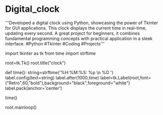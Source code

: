 # Digital_clock
'''Developed a digital clock using Python, showcasing the power of Tkinter for GUI applications. This clock displays the current time in real-time, updating every second. A great project for beginners, it combines fundamental programming concepts with practical application in a sleek interface. #Python #Tkinter #Coding #Projects'''


import tkinter as tk
from time import strftime

root=tk.Tk()
root.title("clock")

def time():
    string=strftime('%H:%M:%S: %p \n %D  ')
    label.config(text=string)
    label.after(1000,time)
label=tk.Label(root,font=("Retro",60,"bold"),background="black",foreground="white")
label.pack(anchor='center')

time()


root.mainloop()

